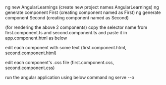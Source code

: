 ng new AngularLearnings 	(create new project names AngularLearnings)
ng generate component First  	(creating component named as First)
ng generate component Second	(creating component named as Second)

(for rendering the above 2 components)
copy the selector name from first.component.ts and second.component.ts and paste it in app.component.html 
as below


edit each component with some text (first.component.html, second.component.html) 


edit each component's .css file  (first.component.css, second.component.css) 

run the angular application using below command 
ng serve --o